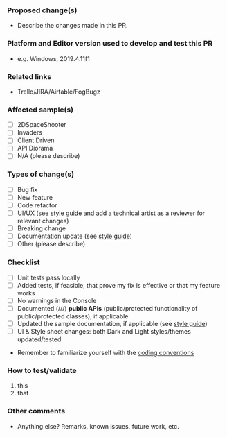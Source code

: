 <!-- DO NOT REMOVE BEGIN -->
[style guide]: https://unity-docs.gitbook.io/style-guide/
[release note guide lines]: https://unity-docs.gitbook.io/style-guide/style/release-notes
[coding conventions]: https://github.cds.internal.unity3d.com/unity/unity-meta/blob/stable/ReferenceSource/CSharp/Assets/CSharpReference.cs
<!-- DO NOT REMOVE END -->

### Proposed change(s)

- Describe the changes made in this PR.

### Platform and Editor version used to develop and test this PR
- e.g. Windows, 2019.4.11f1

### Related links
- Trello/JIRA/Airtable/FogBugz

### Affected sample(s)

- [ ] 2DSpaceShooter
- [ ] Invaders
- [ ] Client Driven
- [ ] API Diorama
- [ ] N/A (please describe)

### Types of change(s)

- [ ] Bug fix
- [ ] New feature
- [ ] Code refactor
- [ ] UI/UX (see [style guide] and add a technical artist as a reviewer for relevant changes)
- [ ] Breaking change
- [ ] Documentation update (see [style guide])
- [ ] Other (please describe)

### Checklist
- [ ] Unit tests pass locally
- [ ] Added tests, if feasible, that prove my fix is effective or that my feature works
- [ ] No warnings in the Console
- [ ] Documented (///) **public APIs** (public/protected functionality of public/protected classes), if applicable
- [ ] Updated the sample documentation, if applicable (see [style guide])
- [ ] UI & Style sheet changes: both Dark and Light styles/themes updated/tested
- Remember to familiarize yourself with the [coding conventions]

### How to test/validate

1. this
2. that

### Other comments

- Anything else? Remarks, known issues, future work, etc.

